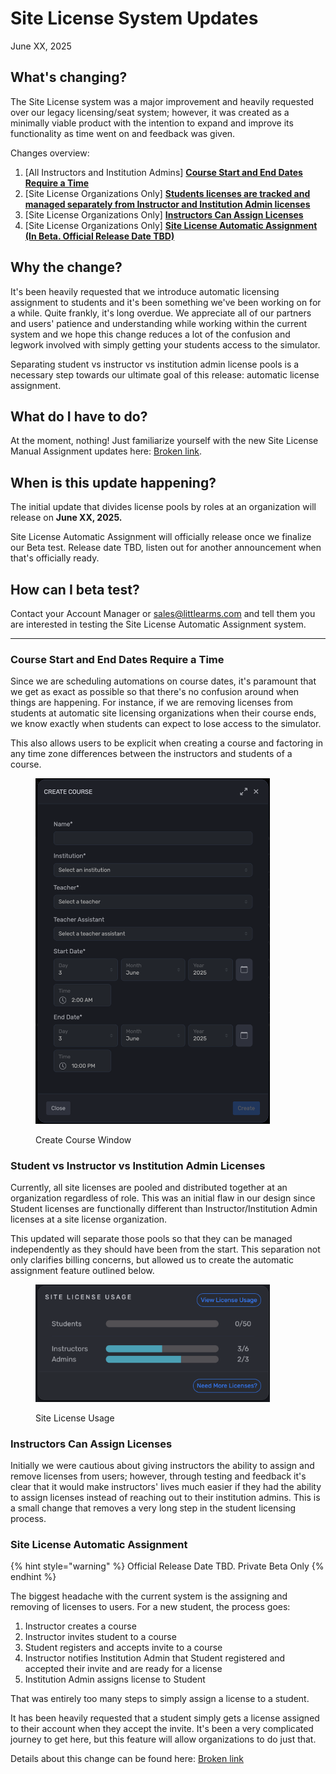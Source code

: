 # Site License System Updates

June XX, 2025

## What's changing?

The Site License system was a major improvement and heavily requested over our legacy licensing/seat system; however, it was created as a minimally viable product with the intention to expand and improve its functionality as time went on and feedback was given.

Changes overview:

1. \[All Instructors and Institution Admins] [**Course Start and End Dates Require a Time**](site-license-system-updates.md#course-start-and-end-dates-require-a-time)
2. \[Site License Organizations Only] [**Students licenses are tracked and managed separately from Instructor and Institution Admin licenses**](site-license-system-updates.md#student-vs-instructor-vs-institution-admin-licenses)
3. \[Site License Organizations Only] [**Instructors Can Assign Licenses**](site-license-system-updates.md#instructors-can-assign-license)
4. \[Site License Organizations Only] [**Site License Automatic Assignment (In Beta. Official Release Date TBD)**](site-license-system-updates.md#site-license-automatic-assignment)

## **Why the change?**

It's been heavily requested that we introduce automatic licensing assignment to students and it's been something we've been working on for a while. Quite frankly, it's long overdue. We appreciate all of our partners and users' patience and understanding while working within the current system and we hope this change reduces a lot of the confusion and legwork involved with simply getting your students access to the simulator.

Separating student vs instructor vs institution admin license pools is a necessary step towards our ultimate goal of this release: automatic license assignment.

## What do I have to do?

At the moment, nothing! Just familiarize yourself with the new Site License Manual Assignment updates here: [Broken link](broken-reference "mention").

## When is this update happening?

The initial update that divides license pools by roles at an organization will release on **June XX, 2025.**

Site License Automatic Assignment will officially release once we finalize our Beta test. Release date TBD, listen out for another announcement when that's officially ready.

## How can I beta test?

Contact your Account Manager or sales@littlearms.com and tell them you are interested in testing the Site License Automatic Assignment system.

***

### **Course Start and End Dates Require a Time**

Since we are scheduling automations on course dates, it's paramount that we get as exact as possible so that there's no confusion around when things are happening. For instance, if we are removing licenses from students at automatic site licensing organizations when their course ends, we know exactly when students can expect to lose access to the simulator.&#x20;

This also allows users to be explicit when creating a course and factoring in any time zone differences between the instructors and students of a course.

<figure><img src="../../../.gitbook/assets/image.png" alt="" width="375"><figcaption><p>Create Course Window</p></figcaption></figure>

### **Student vs Instructor vs Institution Admin Licenses**

Currently, all site licenses are pooled and distributed together at an organization regardless of role. This was an initial flaw in our design since Student licenses are functionally different than Instructor/Institution Admin licenses at a site license organization.

This updated will separate those pools so that they can be managed independently as they should have been from the start. This separation not only clarifies billing concerns, but allowed us to create the automatic assignment feature outlined below.

<figure><img src="../../../.gitbook/assets/image (1).png" alt="" width="375"><figcaption><p>Site License Usage</p></figcaption></figure>

### **Instructors Can Assign Licenses**

Initially we were cautious about giving instructors the ability to assign and remove licenses from users; however, through testing and feedback it's clear that it would make instructors' lives much easier if they had the ability to assign licenses instead of reaching out to their institution admins. This is a small change that removes a very long step in the student licensing process.

### **Site License Automatic Assignment**

{% hint style="warning" %}
Official Release Date TBD. Private Beta Only
{% endhint %}

The biggest headache with the current system is the assigning and removing of licenses to users. For a new student, the process goes:

1. Instructor creates a course
2. Instructor invites student to a course
3. Student registers and accepts invite to a course
4. Instructor notifies Institution Admin that Student registered and accepted their invite and are ready for a license
5. Institution Admin assigns license to Student

That was entirely too many steps to simply assign a license to a student.

It has been heavily requested that a student simply gets a license assigned to their account when they accept the invite. It's been a very complicated journey to get here, but this feature will allow organizations to do just that.

Details about this change can be found here: [Broken link](broken-reference "mention")

